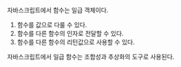 자바스크립트에서 함수는 일급 객체이다.

1. 함수를 값으로 다룰 수 있다.
2. 함수를 다른 함수의 인자로 전달할 수 있다.
3. 함수를 다른 함수의 리턴값으로 사용할 수 있다.

자바스크립트에서 일급 함수는 조합성과 추상화의 도구로 사용된다.  
